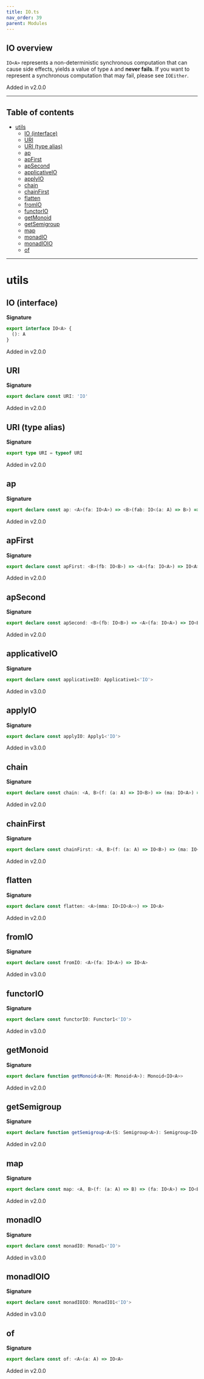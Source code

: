 ```yaml
---
title: IO.ts
nav_order: 39
parent: Modules
---
```


## IO overview

`IO<A>` represents a non-deterministic synchronous computation that can cause side effects, yields a value of
type `A` and **never fails**. If you want to represent a synchronous computation that may fail, please see
`IOEither`.

Added in v2.0.0

---

<h2 class="text-delta">Table of contents</h2>

- [utils](#utils)
  - [IO (interface)](#io-interface)
  - [URI](#uri)
  - [URI (type alias)](#uri-type-alias)
  - [ap](#ap)
  - [apFirst](#apfirst)
  - [apSecond](#apsecond)
  - [applicativeIO](#applicativeio)
  - [applyIO](#applyio)
  - [chain](#chain)
  - [chainFirst](#chainfirst)
  - [flatten](#flatten)
  - [fromIO](#fromio)
  - [functorIO](#functorio)
  - [getMonoid](#getmonoid)
  - [getSemigroup](#getsemigroup)
  - [map](#map)
  - [monadIO](#monadio)
  - [monadIOIO](#monadioio)
  - [of](#of)

---

# utils

## IO (interface)

**Signature**

```ts
export interface IO<A> {
  (): A
}
```

Added in v2.0.0

## URI

**Signature**

```ts
export declare const URI: 'IO'
```

Added in v2.0.0

## URI (type alias)

**Signature**

```ts
export type URI = typeof URI
```

Added in v2.0.0

## ap

**Signature**

```ts
export declare const ap: <A>(fa: IO<A>) => <B>(fab: IO<(a: A) => B>) => IO<B>
```

Added in v2.0.0

## apFirst

**Signature**

```ts
export declare const apFirst: <B>(fb: IO<B>) => <A>(fa: IO<A>) => IO<A>
```

Added in v2.0.0

## apSecond

**Signature**

```ts
export declare const apSecond: <B>(fb: IO<B>) => <A>(fa: IO<A>) => IO<B>
```

Added in v2.0.0

## applicativeIO

**Signature**

```ts
export declare const applicativeIO: Applicative1<'IO'>
```

Added in v3.0.0

## applyIO

**Signature**

```ts
export declare const applyIO: Apply1<'IO'>
```

Added in v3.0.0

## chain

**Signature**

```ts
export declare const chain: <A, B>(f: (a: A) => IO<B>) => (ma: IO<A>) => IO<B>
```

Added in v2.0.0

## chainFirst

**Signature**

```ts
export declare const chainFirst: <A, B>(f: (a: A) => IO<B>) => (ma: IO<A>) => IO<A>
```

Added in v2.0.0

## flatten

**Signature**

```ts
export declare const flatten: <A>(mma: IO<IO<A>>) => IO<A>
```

Added in v2.0.0

## fromIO

**Signature**

```ts
export declare const fromIO: <A>(fa: IO<A>) => IO<A>
```

Added in v3.0.0

## functorIO

**Signature**

```ts
export declare const functorIO: Functor1<'IO'>
```

Added in v3.0.0

## getMonoid

**Signature**

```ts
export declare function getMonoid<A>(M: Monoid<A>): Monoid<IO<A>>
```

Added in v2.0.0

## getSemigroup

**Signature**

```ts
export declare function getSemigroup<A>(S: Semigroup<A>): Semigroup<IO<A>>
```

Added in v2.0.0

## map

**Signature**

```ts
export declare const map: <A, B>(f: (a: A) => B) => (fa: IO<A>) => IO<B>
```

Added in v2.0.0

## monadIO

**Signature**

```ts
export declare const monadIO: Monad1<'IO'>
```

Added in v3.0.0

## monadIOIO

**Signature**

```ts
export declare const monadIOIO: MonadIO1<'IO'>
```

Added in v3.0.0

## of

**Signature**

```ts
export declare const of: <A>(a: A) => IO<A>
```

Added in v2.0.0
